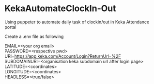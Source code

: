# KekaAutomateClockIn-Out
Using puppeter to automate daily task of clockin/out in Keka Attendance portal


Create a .env file as following

EMAIL=\<your org email\><br />
PASSWORD=\<respective pwd\><br />
URI=https://app.keka.com/Account/Login?ReturnUrl=%2F <br />
SUBDOMAINURI=\<organisation keka subdomain url after login page\><br />
LATITUDE=\<coordinates\><br />
LONGITUDE=\<coordinates\><br />
HEADLESS=\<true\/false\><br />
